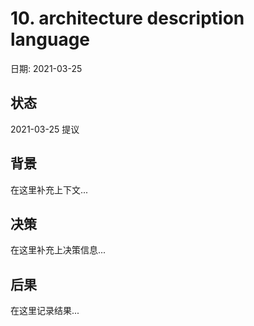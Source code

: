 # 10. architecture description language

日期: 2021-03-25

## 状态

2021-03-25 提议

## 背景

在这里补充上下文...

## 决策

在这里补充上决策信息...

## 后果

在这里记录结果...
